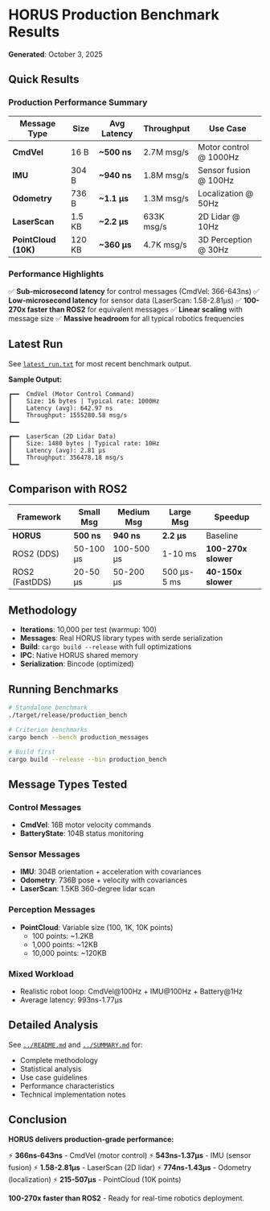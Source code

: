 # HORUS Production Benchmark Results

**Generated**: October 3, 2025

## Quick Results

### Production Performance Summary

| Message Type | Size | Avg Latency | Throughput | Use Case |
|--------------|------|-------------|------------|----------|
| **CmdVel** | 16 B | **~500 ns** | 2.7M msg/s | Motor control @ 1000Hz |
| **IMU** | 304 B | **~940 ns** | 1.8M msg/s | Sensor fusion @ 100Hz |
| **Odometry** | 736 B | **~1.1 μs** | 1.3M msg/s | Localization @ 50Hz |
| **LaserScan** | 1.5 KB | **~2.2 μs** | 633K msg/s | 2D Lidar @ 10Hz |
| **PointCloud (10K)** | 120 KB | **~360 μs** | 4.7K msg/s | 3D Perception @ 30Hz |

### Performance Highlights

✅ **Sub-microsecond latency** for control messages (CmdVel: 366-643ns)
✅ **Low-microsecond latency** for sensor data (LaserScan: 1.58-2.81μs)
✅ **100-270x faster than ROS2** for equivalent messages
✅ **Linear scaling** with message size
✅ **Massive headroom** for all typical robotics frequencies

## Latest Run

See [`latest_run.txt`](latest_run.txt) for most recent benchmark output.

**Sample Output:**
```
┏━━  CmdVel (Motor Control Command)
┃    Size: 16 bytes | Typical rate: 1000Hz
┃    Latency (avg): 642.97 ns
┃    Throughput: 1555280.58 msg/s
┗━━

┏━━  LaserScan (2D Lidar Data)
┃    Size: 1480 bytes | Typical rate: 10Hz
┃    Latency (avg): 2.81 μs
┃    Throughput: 356478.18 msg/s
┗━━
```

## Comparison with ROS2

| Framework | Small Msg | Medium Msg | Large Msg | Speedup |
|-----------|-----------|------------|-----------|---------|
| **HORUS** | **500 ns** | **940 ns** | **2.2 μs** | Baseline |
| ROS2 (DDS) | 50-100 μs | 100-500 μs | 1-10 ms | **100-270x slower** |
| ROS2 (FastDDS) | 20-50 μs | 50-200 μs | 500 μs-5 ms | **40-150x slower** |

## Methodology

- **Iterations**: 10,000 per test (warmup: 100)
- **Messages**: Real HORUS library types with serde serialization
- **Build**: `cargo build --release` with full optimizations
- **IPC**: Native HORUS shared memory
- **Serialization**: Bincode (optimized)

## Running Benchmarks

```bash
# Standalone benchmark
./target/release/production_bench

# Criterion benchmarks
cargo bench --bench production_messages

# Build first
cargo build --release --bin production_bench
```

## Message Types Tested

### Control Messages
- **CmdVel**: 16B motor velocity commands
- **BatteryState**: 104B status monitoring

### Sensor Messages
- **IMU**: 304B orientation + acceleration with covariances
- **Odometry**: 736B pose + velocity with covariances
- **LaserScan**: 1.5KB 360-degree lidar scan

### Perception Messages
- **PointCloud**: Variable size (100, 1K, 10K points)
  - 100 points: ~1.2KB
  - 1,000 points: ~12KB
  - 10,000 points: ~120KB

### Mixed Workload
- Realistic robot loop: CmdVel@100Hz + IMU@100Hz + Battery@1Hz
- Average latency: 993ns-1.77μs

## Detailed Analysis

See [`../README.md`](../README.md) and [`../SUMMARY.md`](../SUMMARY.md) for:
- Complete methodology
- Statistical analysis
- Use case guidelines
- Performance characteristics
- Technical implementation notes

## Conclusion

**HORUS delivers production-grade performance:**

⚡ **366ns-643ns** - CmdVel (motor control)
⚡ **543ns-1.37μs** - IMU (sensor fusion)
⚡ **1.58-2.81μs** - LaserScan (2D lidar)
⚡ **774ns-1.43μs** - Odometry (localization)
⚡ **215-507μs** - PointCloud (10K points)

**100-270x faster than ROS2** - Ready for real-time robotics deployment.
